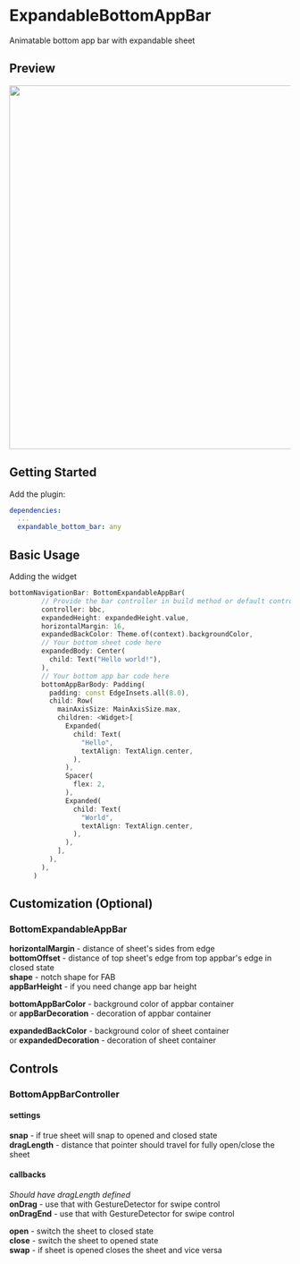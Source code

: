 # ExpandableBottomAppBar

Animatable bottom app bar with expandable sheet

## Preview

<img src="https://github.com/rIIh/expandable-bottom-bar/raw/master/showcase.gif" height="650">

## Getting Started

Add the plugin:

```yaml
dependencies:
  ...
  expandable_bottom_bar: any
```

## Basic Usage

Adding the widget

```dart
bottomNavigationBar: BottomExpandableAppBar(
        // Provide the bar controller in build method or default controller as ancestor in a tree 
        controller: bbc,
        expandedHeight: expandedHeight.value,
        horizontalMargin: 16,
        expandedBackColor: Theme.of(context).backgroundColor,
        // Your bottom sheet code here
        expandedBody: Center(
          child: Text("Hello world!"),
        ),
        // Your bottom app bar code here
        bottomAppBarBody: Padding(
          padding: const EdgeInsets.all(8.0),
          child: Row(
            mainAxisSize: MainAxisSize.max,
            children: <Widget>[
              Expanded(
                child: Text(
                  "Hello",
                  textAlign: TextAlign.center,
                ),
              ),
              Spacer(
                flex: 2,
              ),
              Expanded(
                child: Text(
                  "World",
                  textAlign: TextAlign.center,
                ),
              ),
            ],
          ),
        ),
      )
```

## Customization (Optional)

### BottomExpandableAppBar

**horizontalMargin** - distance of sheet's sides from edge<br/>
**bottomOffset** - distance of top sheet's edge from top appbar's edge in closed state<br/>
**shape** - notch shape for FAB<br/>
**appBarHeight** - if you need change app bar height<br/>

**bottomAppBarColor** - background color of appbar container<br/>
or
**appBarDecoration** - decoration of appbar container<br/>

**expandedBackColor** - background color of sheet container<br/>
or
**expandedDecoration** - decoration of sheet container<br/>

## Controls

### BottomAppBarController

#### settings

**snap** - if true sheet will snap to opened and closed state<br/>
**dragLength** - distance that pointer should travel for fully open/close the sheet<br/>

#### callbacks

*Should have dragLength defined*<br/>
**onDrag** - use that with GestureDetector for swipe control<br/>
**onDragEnd** - use that with GestureDetector for swipe control<br/>

**open** - switch the sheet to closed state<br/>
**close** - switch the sheet to opened state<br/>
**swap** - if sheet is opened closes the sheet and vice versa<br/>
